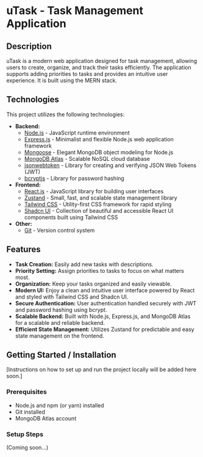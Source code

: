 # uTask - Task Management Application

## Description

uTask is a modern web application designed for task management, allowing users to create, organize, and track their tasks efficiently. The application supports adding priorities to tasks and provides an intuitive user experience. It is built using the MERN stack.

## Technologies

This project utilizes the following technologies:

- **Backend:**
  - [Node.js](https://nodejs.org/) - JavaScript runtime environment
  - [Express.js](https://expressjs.com/) - Minimalist and flexible Node.js web application framework
  - [Mongoose](https://mongoosejs.com/) - Elegant MongoDB object modeling for Node.js
  - [MongoDB Atlas](https://www.mongodb.com/atlas/database) - Scalable NoSQL cloud database
  - [jsonwebtoken](https://jwt.io/) - Library for creating and verifying JSON Web Tokens (JWT)
  - [bcryptjs](https://www.npmjs.com/package/bcryptjs) - Library for password hashing
- **Frontend:**
  - [React.js](https://react.dev/) - JavaScript library for building user interfaces
  - [Zustand](https://zustand-drehmoment.vercel.app/) - Small, fast, and scalable state management library
  - [Tailwind CSS](https://tailwindcss.com/) - Utility-first CSS framework for rapid styling
  - [Shadcn UI](https://ui.shadcn.com/) - Collection of beautiful and accessible React UI components built using Tailwind CSS
- **Other:**
  - [Git](https://git-scm.com/) - Version control system

## Features

- **Task Creation:** Easily add new tasks with descriptions.
- **Priority Setting:** Assign priorities to tasks to focus on what matters most.
- **Organization:** Keep your tasks organized and easily viewable.
- **Modern UI:** Enjoy a clean and intuitive user interface powered by React and styled with Tailwind CSS and Shadcn UI.
- **Secure Authentication:** User authentication handled securely with JWT and password hashing using bcrypt.
- **Scalable Backend:** Built with Node.js, Express.js, and MongoDB Atlas for a scalable and reliable backend.
- **Efficient State Management:** Utilizes Zustand for predictable and easy state management on the frontend.

## Getting Started / Installation

[Instructions on how to set up and run the project locally will be added here soon.]

### Prerequisites

- Node.js and npm (or yarn) installed
- Git installed
- MongoDB Atlas account

### Setup Steps

(Coming soon...)
